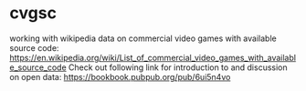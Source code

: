 # cvgsc
working with wikipedia data on commercial video games with available source code:
https://en.wikipedia.org/wiki/List_of_commercial_video_games_with_available_source_code
Check out following link for introduction to and discussion on open data:
https://bookbook.pubpub.org/pub/6ui5n4vo
